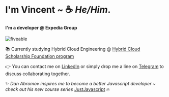 #  I'm Vincent ~  :coffee:  *He/Him*.  

#### I'm a developer @ Expedia Group
![fiveable](https://media-exp1.licdn.com/dms/image/C560BAQGCJ4PG0WVumA/company-logo_200_200/0?e=2159024400&v=beta&t=fp-1NCkPLGDZ_VRVew6EHkBhdyH4biu8BzkBk25N97I)

:books: Currently studying Hybrid Cloud Engineering @ [Hybrid Cloud Scholarship Foundation program](https://classroom.udacity.com/nanodegrees/nd321-1/syllabus/core-curriculum)

:point_right: You can contact me on [LinkedIn](https://www.linkedin.com/in/vincentvinnybattaglia) or simply drop me a line on [Telegram](https://t.me/vbattaglia) to discuss collaborating together.

:sparkles: *Dan Abromov inspires me to become a better Javascript developer ~ check out his new course series* [JustJavascript](https://justjavascript.com/)  :fire:

![]()
      

    


